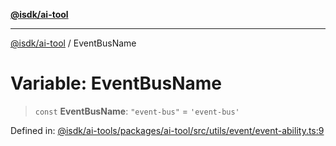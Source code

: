 [**@isdk/ai-tool**](../README.md)

***

[@isdk/ai-tool](../globals.md) / EventBusName

# Variable: EventBusName

> `const` **EventBusName**: `"event-bus"` = `'event-bus'`

Defined in: [@isdk/ai-tools/packages/ai-tool/src/utils/event/event-ability.ts:9](https://github.com/isdk/ai-tool.js/blob/d0765f898f217d97c57c6949502b4a7bef5dce5e/src/utils/event/event-ability.ts#L9)
